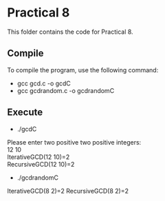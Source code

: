 # Practical 8

This folder contains the code for Practical 8.

## Compile

To compile the program, use the following command:

* gcc gcd.c -o gcdC
* gcc gcdrandom.c -o gcdrandomC

## Execute

* ./gcdC

Please enter two positive two positive integers: <br>
12 10 <br>
IterativeGCD(12 10)=2 <br>
RecursiveGCD(12 10)=2

* ./gcdrandomC

IterativeGCD(8 2)=2
RecursiveGCD(8 2)=2
